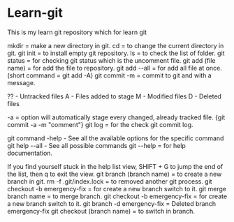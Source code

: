 # Learn-git
This is my learn git repository which for learn git


mkdir = make a new directory in git.
cd =  to change the current directory in git.
git init =  to install empty git repository.
ls = to check the list of folder.
git status = for checking git status which is the uncomment file.
git add (file name) = for add the file to repository.
git add --all =  for add all file at once. (short command =  git add -A)
git commit -m = commit to git and with a message.

?? - Untracked files
A - Files added to stage
M - Modified files
D - Deleted files

-a = option will automatically stage every changed, already tracked file. {git commit -a -m "comment"}
git log = for the check git commit log.

git command -help -  See all the available options for the specific command
git help --all -  See all possible commands
git --help = for help documentation.

If you find yourself stuck in the help list view, SHIFT + G to jump the end of the list, then q to exit the view.
git branch (branch name) =  to create a new branch in git.
rm -f .git/index.lock =  to removed another git process.
git checkout -b emergency-fix = for create a new branch switch to it.
git merge branch name =  to merge branch.
git checkout -b emergency-fix = for create a new branch switch to it.
git branch -d emergency-fix = Deleted branch emergency-fix
git checkout (branch name) = to switch in branch.
